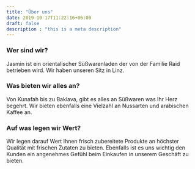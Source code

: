 ```yaml
---
title: "Über uns"
date: 2019-10-17T11:22:16+06:00
draft: false
description : "this is a meta description"
---
```


### Wer sind wir?
Jasmin ist ein orientalischer Süßwarenladen der von der Familie Raid betrieben wird. Wir haben unseren Sitz in Linz.

### Was bieten wir alles an?
Von Kunafah bis zu Baklava, gibt es alles an Süßwaren was Ihr Herz begehrt. Wir bieten ebenfalls eine Vielzahl an Nussarten und arabischen Kaffee an.

### Auf was legen wir Wert?
Wir legen darauf Wert Ihnen frisch zubereitete Produkte an höchster Qualität mit frischen Zutaten zu bieten. Ebenfalls ist es uns wichtig den Kunden ein angenehmes Gefühl beim Einkaufen in unserem Geschäft zu bieten.

